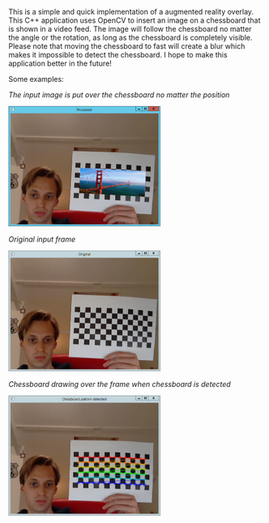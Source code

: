 This is a simple and quick implementation of a augmented reality overlay. This C++ application uses OpenCV to insert an image on a chessboard that is shown in a video feed. The image will follow the chessboard no matter the angle or the rotation, as long as the chessboard is completely visible. Please note that moving the chessboard to fast will create a blur which makes it impossible to detect the chessboard. I hope to make this application better in the future!

Some examples:

*The input image is put over the chessboard no matter the position*

<img src="Pictures/processed_images_example.gif" style="width: 300px;"/>

*Original input frame*

<img src="Pictures/original_frame_example.png" style="width: 300px;"/>

*Chessboard drawing over the frame when chessboard is detected*

<img src="Pictures/chessboard_drawing_example.png" style="width: 300px;"/>

